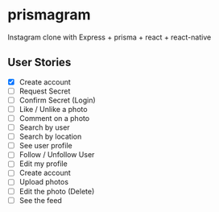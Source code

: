 # prismagram

Instagram clone with Express + prisma + react + react-native

## User Stories

- [x] Create account
- [ ] Request Secret
- [ ] Confirm Secret (Login)
- [ ] Like / Unlike a photo
- [ ] Comment on a photo
- [ ] Search by user
- [ ] Search by location
- [ ] See user profile
- [ ] Follow / Unfollow User
- [ ] Edit my profile
- [ ] Create account
- [ ] Upload photos
- [ ] Edit the photo (Delete)
- [ ] See the feed
